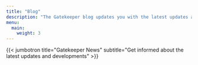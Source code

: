 ```yaml
---
title: "Blog"
description: "The Gatekeeper blog updates you with the latest updates and developments about the Gatekeeper project."
menu:
  main:
    weight: 3
---
```


{{< jumbotron title="Gatekeeper News" subtitle="Get informed about the latest updates and developments" >}}
